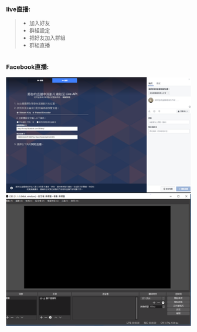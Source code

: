 ### live直播:

>* 加入好友
>* 群組設定
>* 把好友加入群組
>* 群組直播

```
```
### Facebook直播:
![我的obs](1.PNG)
![](2.PNG)
